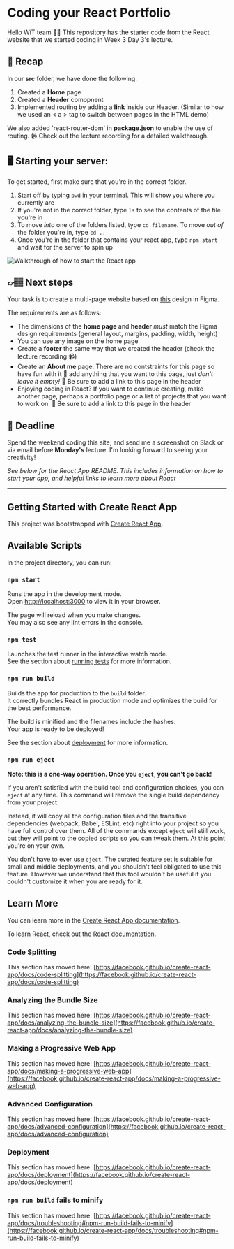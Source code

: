
# Coding your React Portfolio

Hello WiT team 👋🏽 This repository has the starter code from the React website that we started coding in Week 3 Day 3's lecture.  

## 🧢 Recap

In our **src** folder, we have done the following:
1. Created a **Home** page
2. Created a **Header** comopnent
3. Implemented routing by adding a **link** inside our Header. (Similar to how we used an < a > tag to switch between pages in the HTML demo)  

We also added 'react-router-dom' in **package.json** to enable the use of routing. 📹 Check out the lecture recording for a detailed walkthrough.  

## 🖥 Starting your server:

To get started, first make sure that you're in the correct folder.   
1. Start off by typing `pwd` in your terminal. This will show you where you currently are
2. If you're not in the correct folder, type `ls` to see the contents of the file you're in
3. To move _into_ one of the folders listed, type `cd filename`. To move _out of_ the folder you're in, type `cd ..`
4. Once you're in the folder that contains your react app, type `npm start` and wait for the server to spin up  

![Walkthrough of how to start the React app](https://github.com/s-abdale/wit-my-portfolio/blob/main/public/starter-walkthrough.gif)

## 👉🏽 Next steps  

Your task is to create a multi-page website based on [this](https://www.figma.com/file/ysStCjixdjRBfW7wkSrFw2/WiT-W3D3?node-id=0%3A1) design in Figma.   

The requirements are as follows:
- The dimensions of the **home page** and **header** _must_ match the Figma design requirements (general layout, margins, padding, width, height)
- You can use any image on the home page
- Create a **footer** the same way that we created the header (check the lecture recording 📹)
- Create an **About me** page. There are no contstraints for this page so have fun with it 🎨 add anything that you want to this page, just _don't leave it empty!_ 🔗 Be sure to add a link to this page in the header
- Enjoying coding in React? If you want to continue creating, make another page, perhaps a portfolio page or a list of projects that you want to work on. 🔗 Be sure to add a link to this page in the header

## 🚨 Deadline
Spend the weekend coding this site, and send me a screenshot on Slack or via email before **Monday's** lecture. I'm looking forward to seeing your creativity!  
  


_See below for the React App README. This includes information on how to start your app, and helpful links to learn more about React_

***

## Getting Started with Create React App

This project was bootstrapped with [Create React App](https://github.com/facebook/create-react-app).

## Available Scripts

In the project directory, you can run:

### `npm start`

Runs the app in the development mode.\
Open [http://localhost:3000](http://localhost:3000) to view it in your browser.

The page will reload when you make changes.\
You may also see any lint errors in the console.

### `npm test`

Launches the test runner in the interactive watch mode.\
See the section about [running tests](https://facebook.github.io/create-react-app/docs/running-tests) for more information.

### `npm run build`

Builds the app for production to the `build` folder.\
It correctly bundles React in production mode and optimizes the build for the best performance.

The build is minified and the filenames include the hashes.\
Your app is ready to be deployed!

See the section about [deployment](https://facebook.github.io/create-react-app/docs/deployment) for more information.

### `npm run eject`

**Note: this is a one-way operation. Once you `eject`, you can't go back!**

If you aren't satisfied with the build tool and configuration choices, you can `eject` at any time. This command will remove the single build dependency from your project.

Instead, it will copy all the configuration files and the transitive dependencies (webpack, Babel, ESLint, etc) right into your project so you have full control over them. All of the commands except `eject` will still work, but they will point to the copied scripts so you can tweak them. At this point you're on your own.

You don't have to ever use `eject`. The curated feature set is suitable for small and middle deployments, and you shouldn't feel obligated to use this feature. However we understand that this tool wouldn't be useful if you couldn't customize it when you are ready for it.

## Learn More

You can learn more in the [Create React App documentation](https://facebook.github.io/create-react-app/docs/getting-started).

To learn React, check out the [React documentation](https://reactjs.org/).

### Code Splitting

This section has moved here: [https://facebook.github.io/create-react-app/docs/code-splitting](https://facebook.github.io/create-react-app/docs/code-splitting)

### Analyzing the Bundle Size

This section has moved here: [https://facebook.github.io/create-react-app/docs/analyzing-the-bundle-size](https://facebook.github.io/create-react-app/docs/analyzing-the-bundle-size)

### Making a Progressive Web App

This section has moved here: [https://facebook.github.io/create-react-app/docs/making-a-progressive-web-app](https://facebook.github.io/create-react-app/docs/making-a-progressive-web-app)

### Advanced Configuration

This section has moved here: [https://facebook.github.io/create-react-app/docs/advanced-configuration](https://facebook.github.io/create-react-app/docs/advanced-configuration)

### Deployment

This section has moved here: [https://facebook.github.io/create-react-app/docs/deployment](https://facebook.github.io/create-react-app/docs/deployment)

### `npm run build` fails to minify

This section has moved here: [https://facebook.github.io/create-react-app/docs/troubleshooting#npm-run-build-fails-to-minify](https://facebook.github.io/create-react-app/docs/troubleshooting#npm-run-build-fails-to-minify)
